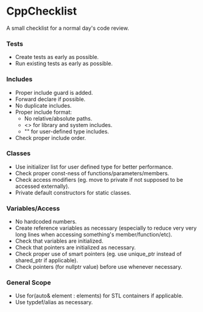 # CppChecklist
A small checklist for a normal day's code review.

<h3>Tests</h3>
<ul>
<li>Create tests as early as possible.</li>
<li>Run existing tests as early as possible.</li>
</ul>

<h3>Includes</h3>
<ul>
<li>Proper include guard is added.</li>
<li>Forward declare if possible.</li>
<li>No duplicate includes.</li>
<li>Proper include format: 
<ul>
<li>No relative/absolute paths.</li>
<li><> for library and system includes.</li>
<li>"" for user-defined type includes.</li>
</ul>
</li>
<li>Check proper include order.</li>
</ul>

<h3>Classes</h3>
<ul>
</li>
<li>Use initializer list for user defined type for better performance.</li>
<li>Check proper const-ness of functions/parameters/members.</li>
<li>Check access modifiers (eg. move to private if not supposed to be accessed externally).</li>
<li>Private default constructors for static classes.</li>
</ul>

<h3>Variables/Access</h3>
<ul>
<li>No hardcoded numbers.</li>
<li>Create reference variables as necessary (especially to reduce very very long lines when accessing something's member/function/etc).</li>
<li>Check that variables are initialized.</li>
<li>Check that pointers are initialized as necessary.</li>
<li>Check proper use of smart pointers (eg. use unique_ptr instead of shared_ptr if applicable).</li>
<li>Check pointers (for nullptr value) before use whenever necessary.</li>
</ul>

<h3>General Scope</h3>
<ul>
<li>Use for(auto& element : elements) for STL containers if applicable.</li>
<li>Use typdef/alias as necessary.</li>
</ul>
